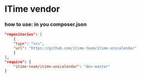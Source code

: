ITime vendor
=============

### how to use: in you composer.json
```json
"repositories": [
	{
	"type": "vcs",
    "url": "https://github.com/itime-team/itime-unicalendar"
	}
],
"require": {
	"itime-team/itime-unicalendar": "dev-master"
}

```

